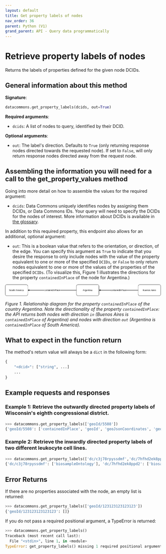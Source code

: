 ```yaml
---
layout: default
title: Get property labels of nodes
nav_order: 36
parent: Python (V1)
grand_parent: API - Query data programmatically
---
```


# Retrieve property labels of nodes

Returns the labels of properties defined for the given node DCIDs.

## General information about this method

**Signature**: 
```python
datacommons.get_property_labels(dcids, out=True)
```

**Required arguments**:

*   `dcids`: A list of nodes to query, identified by their DCID.

**Optional arguments**:

*   `out`: The label's direction. Defaults to `True` (only returning response nodes directed towards the requested node). If set to `False`, will only return response nodes directed away from the request node.

## Assembling the information you will need for a call to the get_property_values method

Going into more detail on how to assemble the values for the required argument:

 - `dcids`: Data Commons uniquely identifies nodes by assigning them DCIDs, or Data Commons IDs. Your query will need to specify the DCIDs for the nodes of interest. More information about DCIDs is available in [the glossary](/glossary.html).

In addition to this required property, this endpoint also allows for an additional, optional argument:

  - `out`: This is a boolean value that refers to the orientation, or direction, of the edge. You can specify this argument as `True` to indicate that you desire the response to only include nodes with the value of the property equivalent to one or more of the specified `DCIDs`, or `False` to only return nodes equivalent to one or more of the values of the properties of the specified `DCIDs`. (To visualize this, Figure 1 illustrates the directions for the property `containedInPlace` of the node for Argentina.)

![](/assets/images/rest/property_value_direction_example.png)

*Figure 1. Relationship diagram for the property `containedInPlace` of the country Argentina. Note the directionality of the property `containedInPlace`: the API returns both nodes with direction `in` (Buenos Aires is `containedInPlace` of Argentina) and nodes with direction `out` (Argentina is `containedInPlace` of South America).*

## What to expect in the function return

The method's return value will always be a `dict` in the following form:

```python
{
    "<dcid>": ["string", ...]
    ...
}
```

## Example requests and responses

### Example 1: Retrieve the outwardly directed property labels of Wisconsin's eighth congressional district.

```python
>>> datacommons.get_property_labels(['geoId/5508'])
{'geoId/5508': ['containedInPlace', 'geoId', 'geoJsonCoordinates', 'geoOverlaps', 'kmlCoordinates', 'landArea', 'latitude', 'longitude', 'name', 'provenance', 'typeOf', 'waterArea']}
```

### Example 2: Retrieve the inwardly directed property labels of two different leukocyte cell lines.

```python
>>> datacommons.get_property_labels(['dc/c3j78rpyssdmf','dc/7hfhd2ek8ppd2'],out=False)
{'dc/c3j78rpyssdmf': ['biosampleOntology'], 'dc/7hfhd2ek8ppd2': ['biosampleOntology']}
```

## Error Returns

If there are no properties associated with the node, an empty list is returned:

```python
>>> datacommons.get_property_labels(['geoId/123123123123123'])
{'geoId/123123123123123': []}
```

If you do not pass a required positional argument, a TypeError is returned:

```python
>>> datacommons.get_property_labels()
Traceback (most recent call last):
  File "<stdin>", line 1, in <module>
TypeError: get_property_labels() missing 1 required positional argument: 'dcids'
```
